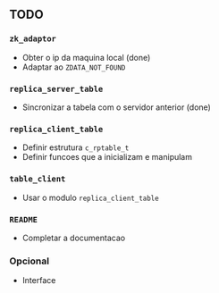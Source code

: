 ## TODO

### `zk_adaptor`
- Obter o ip da maquina local (done)
- Adaptar ao `ZDATA_NOT_FOUND` 

### `replica_server_table`
- Sincronizar a tabela com o servidor anterior (done)

### `replica_client_table`
- Definir estrutura `c_rptable_t`
- Definir funcoes que a inicializam e manipulam

### `table_client`
- Usar o modulo `replica_client_table`

### `README`
- Completar a documentacao

### Opcional
- Interface